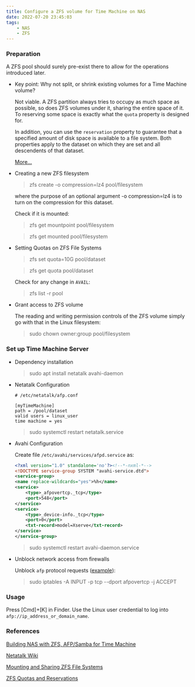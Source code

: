 ```yaml
---
title: Configure a ZFS volume for Time Machine on NAS
date: 2022-07-20 23:45:03
tags:
    - NAS
    - ZFS
---
```


### Preparation

A ZFS pool should surely pre-exist there to allow for the operations introduced later.

- Key point: Why not split, or shrink existing volumes for a Time Machine volume?

    Not viable. A ZFS partition always tries to occupy as much space as possible, so does ZFS volumes under it, sharing the entire space of it. To reserving some space is exactly what the `quota` property is designed for. 

    In addition, you can use the `reservation` property to guarantee that a specified amount of disk space is available to a file system. Both properties apply to the dataset on which they are set and all descendents of that dataset.

    [More...](https://docs.oracle.com/cd/E23823_01/html/819-5461/gazvb.html)

- Creating a new ZFS filesystem

    > zfs create -o compression=lz4 pool/filesystem

    where the purpose of an optional argument -o compression=lz4 is to turn on the compression for this dataset. 

    <!--more-->

    Check if it is mounted:

    > zfs get mountpoint pool/filesystem

    > zfs get mounted pool/filesystem

- Setting Quotas on ZFS File Systems

    > zfs set quota=10G pool/dataset

    > zfs get quota pool/dataset

    Check for any change in `AVAIL`:

    > zfs list -r pool

- Grant access to ZFS volume

    The reading and writing permission controls of the ZFS volume simply go with that in the Linux filesystem:

    > sudo chown owner:group pool/filesystem

### Set up Time Machine Server

- Dependency installation

    > sudo apt install netatalk avahi-daemon

- Netatalk Configuration

    ```
    # /etc/netatalk/afp.conf  

    [myTimeMachine]  
    path = /pool/dataset
    valid users = linux_user 
    time machine = yes  
    ```

    > sudo systemctl restart netatalk.service

- Avahi Configuration

    Create file `/etc/avahi/services/afpd.service` as:
    ```xml
    <?xml version="1.0" standalone='no'?><!--*-nxml-*--> 
    <!DOCTYPE service-group SYSTEM "avahi-service.dtd"> 
    <service-group>  
    <name replace-wildcards="yes">%h</name>   
    <service> 
        <type>_afpovertcp._tcp</type> 
        <port>548</port> 
    </service>   
    <service> 
        <type>_device-info._tcp</type> 
        <port>0</port> 
        <txt-record>model=Xserve</txt-record> 
    </service>   
    </service-group>
    ```

    > sudo systemctl restart avahi-daemon.service

- Unblock network access from firewalls

    Unblock `afp` protocol requests ([example](https://wiki.archlinux.org/title/Netatalk)):
    > sudo iptables -A INPUT -p tcp --dport afpovertcp -j ACCEPT

### Usage

Press [Cmd]+[K] in Finder. Use the Linux user credential to log into `afp://ip_address_or_domain_name`.

### References

[Building NAS with ZFS, AFP/Samba for Time Machine](https://blog.gwlab.page/building-nas-with-zfs-afp-for-time-machine-d8d67add1980)

[Netatalk Wiki](https://wiki.archlinux.org/title/Netatalk)

[Mounting and Sharing ZFS File Systems](https://docs.oracle.com/cd/E23823_01/html/819-5461/gaynd.html)

[ZFS Quotas and Reservations](https://docs.oracle.com/cd/E23823_01/html/819-5461/gazvb.html)
